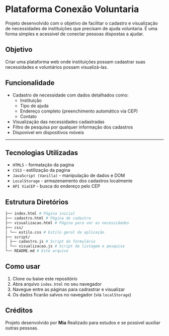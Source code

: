 # Plataforma Conexão Voluntaria

Projeto desenvolvido com o objetivo de facilitar o cadastro e visualização de necessidades de instituições que precisam de ajuda voluntaria.
É uma forma simples e acessivel de conectar pessoas dispostas a ajudar.

## Objetivo

Criar uma plataforma web onde instituições possam cadastrar suas necessidades e voluntários possam visualizá-las.

## Funcionalidade

- Cadastro de necessidade com dados detalhados como:
  - Instituição
  - Tipo de ajuda
  - Endereço completo (preenchimento automático via CEP)
  - Contato
- Visualização das necessidades cadastradas
- Filtro de pesquisa por qualquer informação dos cadastros
- Disponivel em dispositivos móveis

---

## Tecnologias Utilizadas

- `HTML5` - formatação da pagina
- `CSS3` - estilização da pagina
- `JavaScript (Vanilla)` - manipulação de dados e DOM
- `LocalStorage` - armazenamento dos cadastros localmente
- `API ViaCEP` - busca do endereço pelo CEP

## Estrutura Diretórios
```bash
├── index.html # Página inicial
├── cadastro.html # Página de cadastro
├── visualizacao.html # Página para ver as necessidades
├── css/
│ └── estilo.css # Estilo geral da aplicação
├── script/
│ ├── cadastro.js # Script do formulário
│ └── visualizacao.js # Script da listagem e pesquisa
└── README.md # Este arquivo
```

## Como usar

1. Clone ou baixe este repositório
2. Abra arquivo `index.html` no seu navegador
3. Navegue entre as páginas para cadrastrar e visualizar
4. Os dados ficarão salvos no navegador (via `localStorage`)

## Créditos

Projeto desenvolvido por **Mia**
Realizado para estudos e se possivel auxiliar outras pessoas.
